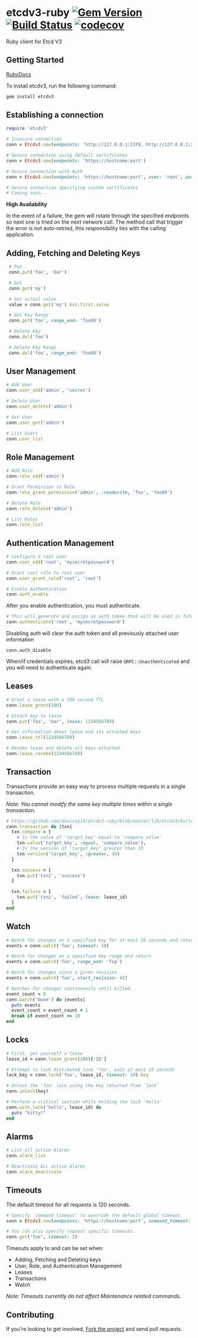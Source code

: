 # etcdv3-ruby  [![Gem Version](https://badge.fury.io/rb/etcdv3.svg)](https://badge.fury.io/rb/etcdv3) [![Build Status](https://travis-ci.org/davissp14/etcdv3-ruby.svg?branch=master)](https://travis-ci.org/davissp14/etcdv3-ruby) [![codecov](https://codecov.io/gh/davissp14/etcdv3-ruby/branch/master/graph/badge.svg)](https://codecov.io/gh/davissp14/etcdv3-ruby)


Ruby client for Etcd V3

## Getting Started

[RubyDocs](http://www.rubydoc.info/gems/etcdv3)

To install etcdv3, run the following command:
```ruby
gem install etcdv3
```

## Establishing a connection

```ruby
require 'etcdv3'

# Insecure connection
conn = Etcdv3.new(endpoints: 'http://127.0.0.1:2379, http://127.0.0.1:2389, http://127.0.0.1:2399')

# Secure connection using default certificates
conn = Etcdv3.new(endpoints: 'https://hostname:port')

# Secure connection with Auth
conn = Etcdv3.new(endpoints: 'https://hostname:port', user: 'root', password: 'mysecretpassword')

# Secure connection specifying custom certificates
# Coming soon...

```
**High Availability**

In the event of a failure, the gem will rotate through the specified
endpoints so next one is tried on the next network call. The method call that
trigger the error is not auto-retried, this responsibility lies with the calling
application.

## Adding, Fetching and Deleting Keys
```ruby
 # Put
 conn.put('foo', 'bar')

 # Get
 conn.get('my')

 # Get actual value
 value = conn.get('my').kvs.first.value

 # Get Key Range
 conn.get('foo', range_end: 'foo80')

 # Delete Key
 conn.del('foo')

 # Delete Key Range
 conn.del('foo', range_end: 'foo80')
 ```

## User Management
```ruby
# Add User
conn.user_add('admin', 'secret')

# Delete User
conn.user_delete('admin')

# Get User
conn.user_get('admin')

# List Users
conn.user_list
```

## Role Management
```ruby
# Add Role
conn.role_add('admin')

# Grant Permission to Role
conn.role_grant_permission('admin', :readwrite, 'foo', 'foo99')

# Delete Role
conn.role_delete('admin')

# List Roles
conn.role_list
```

## Authentication Management
```ruby
# Configure a root user
conn.user_add('root', 'mysecretpassword')

# Grant root role to root user
conn.user_grant_role('root', 'root')

# Enable Authentication
conn.auth_enable
```
After you enable authentication, you must authenticate.
```ruby
# This will generate and assign an auth token that will be used in future requests.
conn.authenticate('root', 'mysecretpassword')
```
Disabling auth will clear the auth token and all previously attached user information
```
conn.auth_disable
```

When/if credentials expires, etcd3 call will raise `GRPC::Unauthenticated` and
you will need to authenticate again.

## Leases
```ruby
# Grant a lease with a 100 second TTL
conn.lease_grant(100)

# Attach key to lease
conn.put('foo', 'bar', lease: 1234566789)

# Get information about lease and its attached keys
conn.lease_ttl(1234566789)

# Revoke lease and delete all keys attached
conn.lease_revoke(1234566789)
```

## Transaction
Transactions provide an easy way to process multiple requests in a single transaction.

_Note: You cannot modify the same key multiple times within a single transaction._

```ruby
# https://github.com/davissp14/etcdv3-ruby/blob/master/lib/etcdv3/kv/transaction.rb
conn.transaction do |txn|
  txn.compare = [
    # Is the value of 'target_key' equal to 'compare_value'
    txn.value('target_key', :equal, 'compare_value'),
    # Is the version of 'target_key' greater than 10
    txn.version('target_key', :greater, 10)
  ]

  txn.success = [
    txn.put('txn1', 'success')
  ]

  txn.failure = [
    txn.put('txn1', 'failed', lease: lease_id)
  ]
end
```

## Watch
```ruby
# Watch for changes on a specified key for at most 10 seconds and return
events = conn.watch('foo', timeout: 10)

# Watch for changes on a specified key range and return
events = conn.watch('foo', range_end: 'fop')

# Watch for changes since a given revision
events = conn.watch('foo', start_revision: 42)

# Watches for changes continuously until killed.
event_count = 0
conn.watch('boom') do |events|
  puts events
  event_count = event_count + 1
  break if event_count >= 10
end
```

## Locks
```ruby
# First, get yourself a lease
lease_id = conn.lease_grant(100)['ID']

# Attempt to lock distibuted lock 'foo', wait at most 10 seconds
lock_key = conn.lock('foo', lease_id, timeout: 10).key

# Unlock the 'foo' lock using the key returned from `lock`
conn.unlock(key)

# Perform a critical section while holding the lock 'hello'
conn.with_lock('hello', lease_id) do
  puts "kitty!"
end
```

## Alarms
```ruby
# List all active Alarms
conn.alarm_list

# Deactivate ALL active Alarms
conn.alarm_deactivate
```

## Timeouts

The default timeout for all requests is 120 seconds.

```ruby
# Specify `command_timeout` to override the default global timeout.
conn = Etcdv3.new(endpoints: 'https://hostname:port', command_timeout: 5) # 5 seconds

# You can also specify request specific timeouts.
conn.get("foo", timeout: 2)
```

Timeouts apply to and can be set when:
 - Adding, Fetching and Deleting keys
 - User, Role, and Authentication Management
 - Leases
 - Transactions
 - Watch

_Note: Timeouts currently do not affect Maintenance related commands._

## Contributing

If you're looking to get involved, [Fork the project](https://github.com/davissp14/etcdv3-ruby) and send pull requests.
